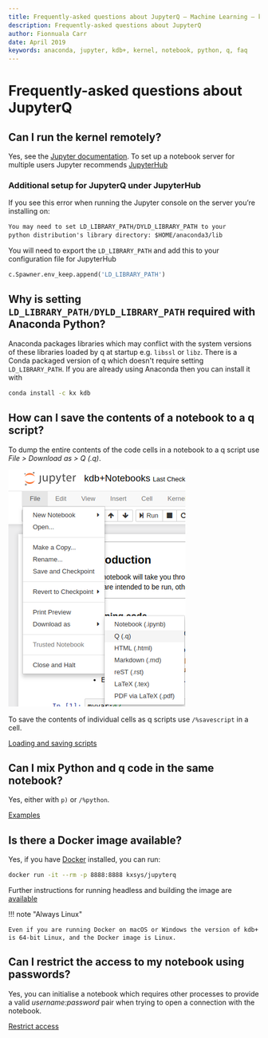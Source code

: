 ```yaml
---
title: Frequently-asked questions about JupyterQ – Machine Learning – kdb+ and q documentation
description: Frequently-asked questions about JupyterQ
author: Fionnuala Carr
date: April 2019
keywords: anaconda, jupyter, kdb+, kernel, notebook, python, q, faq
---
```


# <i class="fa fa-share-alt"></i> Frequently-asked questions about JupyterQ




## Can I run the kernel remotely?

Yes, see the [Jupyter documentation](http://jupyter-notebook.readthedocs.io/en/stable/public_server.html). To set up a notebook server for multiple users Jupyter recommends [JupyterHub](http://jupyterhub.readthedocs.io/en/latest/index.html)


### Additional setup for JupyterQ under JupyterHub

If you see this error when running the Jupyter console on the server you’re installing on:

```txt
You may need to set LD_LIBRARY_PATH/DYLD_LIBRARY_PATH to your
python distribution's library directory: $HOME/anaconda3/lib
```

You will need to export the `LD_LIBRARY_PATH` and add this to your configuration file for JupyterHub

```python
c.Spawner.env_keep.append('LD_LIBRARY_PATH')
```

## Why is setting `LD_LIBRARY_PATH/DYLD_LIBRARY_PATH` required with Anaconda Python?

Anaconda packages libraries which may conflict with the system versions of these libraries loaded by q at startup e.g. `libssl` or `libz`. There is a Conda packaged version of q which doesn't require setting `LD_LIBRARY_PATH`. If you are already using Anaconda then you can install it with

```bash
conda install -c kx kdb
```

## How can I save the contents of a notebook to a q script?

To dump the entire contents of the code cells in a notebook to a q script use
_File > Download as > Q (.q)_.

![save q script](img/save_qscript.png)

To save the contents of individual cells as q scripts use `/%savescript` in a cell.

<i class="far fa-hand-point-right"></i>
[Loading and saving scripts](../notebooks/#loading-and-saving-code)


## Can I mix Python and q code in the same notebook? 

Yes, either with `p)` or `/%python`.

<i class="far fa-hand-point-right"></i>
[Examples](../notebooks/#python-and-inline-display)


## Is there a Docker image available?

Yes, if you have [Docker](https://docs.docker.com/install/) installed, you can run:

```bash
docker run -it --rm -p 8888:8888 kxsys/jupyterq
```

Further instructions for running headless and building the image are [available](https://github.com/KxSystems/jupyterq/blob/master/README.md#docker)

!!! note "Always Linux"

    Even if you are running Docker on macOS or Windows the version of kdb+ is 64-bit Linux, and the Docker image is Linux.


## Can I restrict the access to my notebook using passwords?

Yes, you can initialise a notebook which requires other processes to provide a valid *username:password* pair when trying to open a connection with the notebook.

<i class="far fa-hand-point-right"></i>
[Restrict access](../notebooks/#restrict-access-to-a-notebook-using-passwords)

